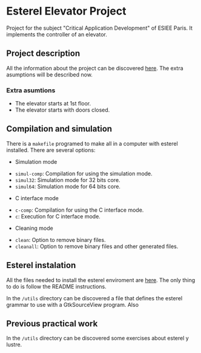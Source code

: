 # Esterel Elevator Project
Project for the subject "Critical Application Development" of ESIEE Paris. It implements the controller of an elevator.

## Project description
All the information about the project can be discovered [here](https://github.com/iaguas/esterel-elevator/blob/master/doc/Project.pdf). The extra asumptions will be described now.

### Extra asumtions
* The elevator starts at 1st floor.
* The elevator starts with doors closed.

## Compilation and simulation
There is a `makefile` programed to make all in a computer with esterel installed. There are several options:

* Simulation mode
 + `simul-comp`: Compilation for using the simulation mode.
 + `simul32`: Simulation mode for 32 bits core.
 + `simul64`: Simulation mode for 64 bits core.
* C interface mode
 + `c-comp`: Compilation for using the C interface mode.
 + `c`: Execution for C interface mode.
* Cleaning mode
 + `clean`: Option to remove binary files.
 + `cleanall`: Option to remove binary files and other generated files.

## Esterel instalation
All the files needed to install the esterel enviroment are [here](http://www.di.ens.fr/~pouzet/cours/mpri/esterelv5_92.linux.tar). The only thing to do is follow the README instructions.

In the `/utils` directory can be discovered a file that defines the esterel grammar to use with a GtkSourceView program. Also 

## Previous practical work
In the `/utils` directory can be discovered some exercises about esterel y lustre. 

